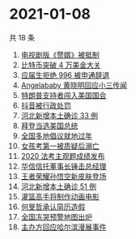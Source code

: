 # 2021-01-08

共 18 条

<!-- BEGIN -->
<!-- 最后更新时间 Fri Jan 08 2021 14:15:26 GMT+0800 (CST) -->
1. [电视剧版《赘婿》被抵制](https://www.zhihu.com/search?q=赘婿)
1. [比特币突破 4 万美金大关](https://www.zhihu.com/search?q=比特币)
1. [应届生拒绝 996 被申通辞退](https://www.zhihu.com/search?q=申通996)
1. [Angelababy 黄晓明回应小三传闻](https://www.zhihu.com/search?q=黄晓明baby)
1. [特朗普支持者闯入美国国会](https://www.zhihu.com/search?q=特朗普支持者)
1. [抖音被行政处罚](https://www.zhihu.com/search?q=抖音)
1. [河北新增本土确诊 33 例](https://www.zhihu.com/search?q=河北新增)
1. [拜登当选美国总统](https://www.zhihu.com/search?q=拜登)
1. [全国多地倡议就地过年](https://www.zhihu.com/search?q=就地过年)
1. [女孩考第一被质疑后溺亡](https://www.zhihu.com/search?q=女孩考第一被质疑)
1. [2020 法考主观题成绩发布](https://www.zhihu.com/search?q=法考主观题成绩)
1. [华信信托董事长锤击总经理](https://www.zhihu.com/search?q=华信信托)
1. [王者荣耀孙悟空新皮肤登场](https://www.zhihu.com/search?q=孙悟空零号赤焰)
1. [河北新增本土确诊 51 例](https://www.zhihu.com/search?q=河北新增)
1. [灌篮高手将制作动画电影](https://www.zhihu.com/search?q=灌篮高手)
1. [何旻哲承认简历造假](https://www.zhihu.com/search?q=何旻哲简历)
1. [全国冻哭预警地图出炉](https://www.zhihu.com/search?q=全国冻哭预警)
1. [主办方回应哈尔滨漫展事件](https://www.zhihu.com/search?q=哈尔滨漫展)
<!-- END -->
